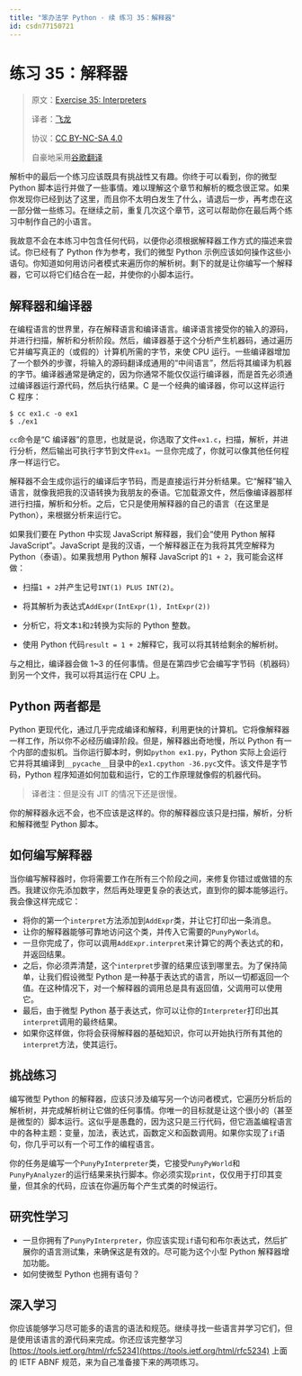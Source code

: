 ```yaml
---
title: "笨办法学 Python · 续 练习 35：解释器"
id: csdn77150721
---
```


# 练习 35：解释器

> 原文：[Exercise 35: Interpreters](https://learncodethehardway.org/more-python-book/ex35.html)
> 
> 译者：[飞龙](https://github.com/wizardforcel)
> 
> 协议：[CC BY-NC-SA 4.0](http://creativecommons.org/licenses/by-nc-sa/4.0/)
> 
> 自豪地采用[谷歌翻译](https://translate.google.cn/)

解析中的最后一个练习应该既具有挑战性又有趣。你终于可以看到，你的微型 Python 脚本运行并做了一些事情。难以理解这个章节和解析的概念很正常。如果你发现你已经到达了这里，而且你不太明白发生了什么，请退后一步，再考虑在这一部分做一些练习。在继续之前，重复几次这个章节，这可以帮助你在最后两个练习中制作自己的小语言。

我故意不会在本练习中包含任何代码，以便你必须根据解释器工作方式的描述来尝试。你已经有了 Python 作为参考，我们的微型 Python 示例应该如何操作这些小语句。你知道如何用访问者模式来遍历你的解析树。剩下的就是让你编写一个解释器，它可以将它们结合在一起，并使你的小脚本运行。

## 解释器和编译器

在编程语言的世界里，存在解释语言和编译语言。编译语言接受你的输入的源码，并进行扫描，解析和分析阶段。然后，编译器基于这个分析产生机器码，通过遍历它并编写真正的（或假的）计算机所需的字节，来使 CPU 运行。一些编译器增加了一个额外的步骤，将输入的源码翻译成通用的“中间语言”，然后将其编译为机器的字节。编译器通常是确定的，因为你通常不能仅仅运行编译器，而是首先必须通过编译器运行源代码，然后执行结果。C 是一个经典的编译器，你可以这样运行 C 程序：

```
$ cc ex1.c -o ex1
$ ./ex1
```

`cc`命令是“C 编译器”的意思，也就是说，你选取了文件`ex1.c`，扫描，解析，并进行分析，然后输出可执行字节到文件`ex1`。一旦你完成了，你就可以像其他任何程序一样运行它。

解释器不会生成你运行的编译后字节码，而是直接运行并分析结果。它“解释”输入语言，就像我把我的汉语转换为我朋友的泰语。它加载源文件，然后像编译器那样进行扫描，解析和分析。之后，它只是使用解释器的自己的语言（在这里是 Python），来根据分析来运行它。

如果我们要在 Python 中实现 JavaScript 解释器，我们会“使用 Python 解释 JavaScript”。JavaScript 是我的汉语，一个解释器正在为我将其凭空解释为 Python（泰语）。如果我想用 Python 解释 JavaScript 的`1 + 2`，我可能会这样做：

*   扫描`1 + 2`并产生记号`INT(1) PLUS INT(2)`。

*   将其解析为表达式`AddExpr(IntExpr(1), IntExpr(2))`

*   分析它，将文本`1`和`2`转换为实际的 Python 整数。

*   使用 Python 代码`result = 1 + 2`解释它，我可以将其转给剩余的解析树。

与之相比，编译器会做 1~3 的任何事情。但是在第四步它会编写字节码（机器码）到另一个文件，我可以将其运行在 CPU 上。

## Python 两者都是

Python 更现代化，通过几乎完成编译和解释，利用更快的计算机。它将像解释器一样工作，所以你不必经历编译阶段。但是，解释器出奇地慢，所以 Python 有一个内部的虚拟机。当你运行脚本时，例如`python ex1.py`，Python 实际上会运行它并将其编译到`__pycache__`目录中的`ex1.cpython -36.pyc`文件。该文件是字节码，Python 程序知道如何加载和运行，它的工作原理就像假的机器代码。

> 译者注：但是没有 JIT 的情况下还是很慢。

你的解释器永远不会，也不应该是这样的。你的解释器应该只是扫描，解析，分析和解释微型 Python 脚本。

## 如何编写解释器

当你编写解释器时，你将需要工作在所有三个阶段之间，来修复你错过或做错的东西。我建议你先添加数字，然后再处理更复杂的表达式，直到你的脚本能够运行。我会像这样完成它：

*   将你的第一个`interpret`方法添加到`AddExpr`类，并让它打印出一条消息。
*   让你的解释器能够可靠地访问这个类，并传入它需要的`PunyPyWorld`。
*   一旦你完成了，你可以调用`AddExpr.interpret`来计算它的两个表达式的和，并返回结果。
*   之后，你必须弄清楚，这个`interpret`步骤的结果应该到哪里去。为了保持简单，让我们假设微型 Python 是一种基于表达式的语言，所以一切都返回一个值。在这种情况下，对一个解释器的调用总是具有返回值，父调用可以使用它。
*   最后，由于微型 Python 基于表达式，你可以让你的`Interpreter`打印出其`interpret`调用的最终结果。
*   如果你这样做，你将会获得解释器的基础知识，你可以开始执行所有其他的`interpret`方法，使其运行。

## 挑战练习

编写微型 Python 的解释器，应该只涉及编写另一个访问者模式，它遍历分析后的解析树，并完成解析树让它做的任何事情。你唯一的目标就是让这个很小的（甚至是微型的）脚本运行。这似乎是愚蠢的，因为这只是三行代码，但它涵盖编程语言中的各种主题：变量，加法，表达式，函数定义和函数调用。如果你实现了`if`语句，你几乎可以有一个可工作的编程语言。

你的任务是编写一个`PunyPyInterpreter`类，它接受`PunyPyWorld`和`PunyPyAnalyzer`的运行结果来执行脚本。你必须实现`print`，仅仅用于打印其变量，但其余的代码，应该在你遍历每个产生式类的时候运行。

## 研究性学习

*   一旦你拥有了`PunyPyInterpreter`，你应该实现`if`语句和布尔表达式，然后扩展你的语言测试集，来确保这是有效的。尽可能为这个小型 Python 解释器增加功能。
*   如何使微型 Python 也拥有语句？

## 深入学习

你应该能够学习尽可能多的语言的语法和规范。继续寻找一些语言并学习它们，但是使用该语言的源代码来完成。你还应该完整学习 [https://tools.ietf.org/html/rfc5234](https://tools.ietf.org/html/rfc5234) 上面的 IETF ABNF 规范，来为自己准备接下来的两项练习。